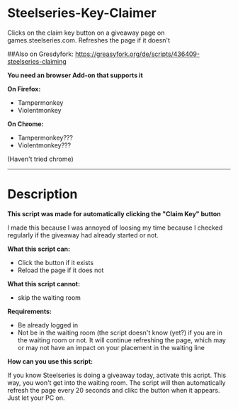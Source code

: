 # Steelseries-Key-Claimer
Clicks on the claim key button on a giveaway page on games.steelseries.com. Refreshes the page if it doesn't

##Also on Gresdyfork: https://greasyfork.org/de/scripts/436409-steelseries-claiming

**You need an browser Add-on that supports it**

**On Firefox:**
* Tampermonkey
* Violentmonkey

**On Chrome:**
* Tampermonkey???
* Violentmonkey???

(Haven't tried chrome)

---

# Description
**This script was made for automatically clicking the "Claim Key" button**

I made this because I was annoyed of loosing my time because I checked regularly if the giveaway had already started or not. 

**What this script can:**
* Click the button if it exists
* Reload the page if it does not

**What this script cannot:**
* skip the waiting room

**Requirements:**
* Be already logged in
* Not be in the waiting room (the script doesn't know (yet?) if you are in the waiting room or not. It will continue refreshing the page, which may or may not have an impact on your placement in the waiting line

**How can you use this script:**

If you know Steelseries is doing a giveaway today, activate this acript. This way, you won't get into the waiting room. The script will then automatically refresh the page every 20 seconds and clikc the button when it appears. Just let your PC on.



